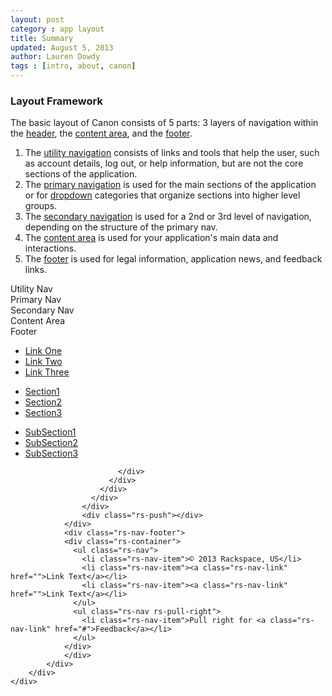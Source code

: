 ```yaml
---
layout: post
category : app layout
title: Summary
updated: August 5, 2013
author: Lauren Dowdy
tags : [intro, about, canon]
---
```


<div class="rs-row">
  <div class="span-3">
    <h3>Layout Framework</h3>
    <p>The basic layout of Canon consists of 5 parts: 3 layers of navigation within the <a href="#header-&-navigation">header</a>, the <a href="#content-area">content area</a>, and the <a href="#footer">footer</a>.</p>
    <ol>
      <li>The <a href="#header-&-navigation">utility navigation</a> consists of links and tools that help the user, such as account details, log out, or help information, but are not the core sections of the application.</li>
      <li>The <a href="#header-&-navigation">primary navigation</a> is used for the main sections of the application or for <a href="{{site.baseurl}}/ui-components/#dropdowns">dropdown</a> categories that organize sections into higher level groups.</li>
      <li>The <a href="#header-&-navigation">secondary navigation</a> is used for a 2nd or 3rd level of navigation, depending on the structure of the primary nav.</li>
      <li>The <a href="#content-area">content area</a> is used for your application's main data and interactions.</li>
      <li>The <a href="#footer">footer</a> is used for legal information, application news, and feedback links.</li>
    </ol>
  </div>
	<div class="span-8 offset-1">
	  <div class="rs-row">
			<div class="app-layout-aside">
				<div class="row" id="app-layout-utilitynav">Utility Nav</div>
				<div class="row" id="app-layout-primarynav">Primary Nav</div>
				<div class="row" id="app-layout-secondarynav">Secondary Nav</div>
				<div class="row" id="app-layout-content">Content Area</div>
				<div class="row" id="app-layout-footer">Footer</div>
			</div>
			<div id="app-layout-summary" class="rs-responsive">
				<div class="rs-wrapper">
				    <div class="rs-nav-utility">
				      <div class="rs-container">
				        <ul class="rs-nav">
				          <li class="rs-nav-item active"><a class="rs-nav-link" href="#">Link One</a></li>
				          <li class="rs-nav-item"><a class="rs-nav-link" href="#">Link Two</a></li>
				          <li class="rs-nav-item"><a class="rs-nav-link" href="#">Link Three</a></li>
				        </ul>
				      </div>
				    </div>
				    <div class="rs-nav-primary">
				      <div class="rs-container">
				        <div class="rs-nav-brand">
				          <a href="#"></a>
				        </div>
				        <ul class="rs-nav">
				          <li class="rs-nav-item active"><a class="rs-nav-link" href="#">Section1</a></li>
				          <li class="rs-nav-item"><a class="rs-nav-link" href="#">Section2</a></li>
				          <li class="rs-nav-item"><a class="rs-nav-link" href="#">Section3</a></li>
				        </ul>
				      </div>
				    </div>
				    <div class="rs-nav-secondary">
				      <div class="rs-container">
				        <ul class="rs-nav">
				          <li class="rs-nav-item"><a class="rs-nav-link" href="#">SubSection1</a></li>
				          <li class="rs-nav-item hover"><a class="rs-nav-link" href="#">SubSection2</a></li>
				          <li class="rs-nav-item active"><a class="rs-nav-link" href="#">SubSection3</a></li>
				        </ul>
				      </div>
				    </div>
				    <div class="rs-body">
				      <div class="rs-container show-grid">
				        <!-- Full-Width Content -->
				        <div class="rs-main">
				          <div class="rs-content rs-panel">
					        <div class="rs-inner">
					        	
					        </div>
					      </div>
				        </div>
				      </div>
				    </div>
				    <div class="rs-push"></div>
				</div>
				<div class="rs-nav-footer">
			    <div class="rs-container">
			      <ul class="rs-nav">
			        <li class="rs-nav-item">© 2013 Rackspace, US</li>
			        <li class="rs-nav-item"><a class="rs-nav-link" href="">Link Text</a></li>
			        <li class="rs-nav-item"><a class="rs-nav-link" href="">Link Text</a></li>
			      </ul>
			      <ul class="rs-nav rs-pull-right">
			      	<li class="rs-nav-item">Pull right for <a class="rs-nav-link" href="#">Feedback</a></li>
			      </ul>
			    </div>
				</div>
			</div>
		</div>
	</div>
</div>
